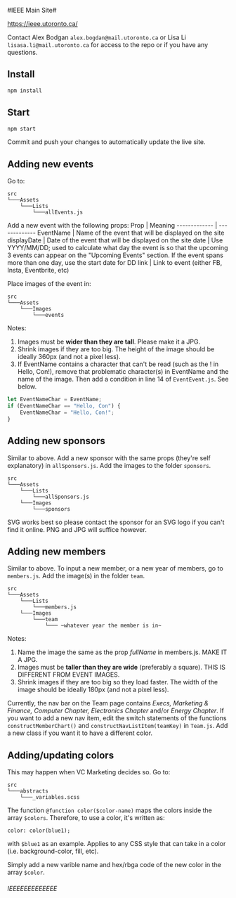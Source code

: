#IEEE Main Site#

https://ieee.utoronto.ca/

Contact Alex Bodgan `alex.bogdan@mail.utoronto.ca` or Lisa Li `lisasa.li@mail.utoronto.ca` for access to the repo or if you have any questions.


## Install 

```bash 
npm install
```

## Start

```bash 
npm start
```

Commit and push your changes to automatically update the live site.


## Adding new events

Go to:

```
src 
└───Assets
    └───Lists
        └───allEvents.js
```

Add a new event with the following props:
Prop          | Meaning
------------- | -------------
EventName     | Name of the event that will be displayed on the site
displayDate   | Date of the event that will be displayed on the site
date          | Use YYYY/MM/DD; used to calculate what day the event is so that the upcoming 3 events can appear on the "Upcoming Events" section. If the event spans more than one day, use the start date for DD
link          | Link to event (either FB, Insta, Eventbrite, etc)

Place images of the event in:
```
src 
└───Assets
    └───Images
        └───events
```
Notes: 
1. Images must be **wider than they are tall**. Please make it a JPG.
2. Shrink images if they are too big. The height of the image should be ideally 360px (and not a pixel less).
3. If EventName contains a character that can't be read (such as the ! in Hello, Con!), remove that problematic character(s) in EventName and the name of the image. Then add a condition in line 14 of `EventEvent.js`. See below.

```javascript
let EventNameChar = EventName;
if (EventNameChar == "Hello, Con") {
    EventNameChar = "Hello, Con!";
}
```

## Adding new sponsors

Similar to above. Add a new sponsor with the same props (they're self explanatory) in `allSponsors.js`. Add the images to the folder `sponsors`.

```
src 
└───Assets
    └───Lists
        └───allSponsors.js
    └───Images
        └───sponsors
```

SVG works best so please contact the sponsor for an SVG logo if you can't find it online. PNG and JPG will suffice however.

## Adding new members
Similar to above. To input a new member, or a new year of members, go to `members.js`. Add the image(s) in the folder `team`.

```
src 
└───Assets
    └───Lists
        └───members.js
    └───Images
        └───team
            └─── ~whatever year the member is in~
```

Notes: 
1. Name the image the same as the prop _fullName_ in members.js. MAKE IT A JPG.
2. Images must be **taller than they are wide** (preferably a square). THIS IS DIFFERENT FROM EVENT IMAGES.
3. Shrink images if they are too big so they load faster. The width of the image should be ideally 180px (and not a pixel less).


Currently, the nav bar on the Team page contains _Execs, Marketing & Finance, Computer Chapter, Electronics Chapter_ and/or _Energy Chapter_. If you want to add a new nav item, edit the switch statements of the functions `constructMemberChart()` and `constructNavListItem(teamKey)` in `Team.js`. Add a new class if you want it to have a different color.

## Adding/updating colors
This may happen when VC Marketing decides so. Go to:
```
src 
└───abstracts
    └───_variables.scss
```
The function `@function color($color-name)` maps the colors inside the array `$colors`. Therefore, to use a color, it's written as:
```
color: color(blue1);
```
with `$blue1` as an example. Applies to any CSS style that can take in a color (i.e. background-color, fill, etc).

Simply add a new varible name and hex/rbga code of the new color in the array `$color`.


###### IEEEEEEEEEEEEE ######


